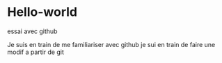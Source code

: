 # Hello-world
essai avec github

Je suis en train de me familiariser avec github
je sui en train de faire une modif a partir de git
